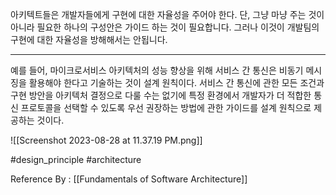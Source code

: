 
아키텍트들은 개발자들에게 구현에 대한 자율성을 주어야 한다. 단, 그냥 마냥 주는 것이 아니라 필요한 하나의 구성안은 가이드 하는 것이 필요합니다. 그러나 이것이 개발팀의 구현에 대한 자율성을 방해해서는 안됩니다. 

---------

예를 들어, 마이크로서비스 아키텍처의 성능 향상을 위해 서비스 간 통신은 비동기 메시징을 활용해야 한다고 기술하는 것이 설계 원칙이다. 서비스 간 통신에 관한 모든 조건과 구현 방안을 아키텍처 결정으로 다룰 수는 없기에 특정 환경에서 개발자가 더 적합한 통신 프로토콜을 선택할 수 있도록 우선 권장하는 방법에 관한 가이드를 설계 원칙으로 제공하는 것이다.

![[Screenshot 2023-08-28 at 11.37.19 PM.png]]

#design_principle #architecture 

Reference By : [[Fundamentals of Software Architecture]]